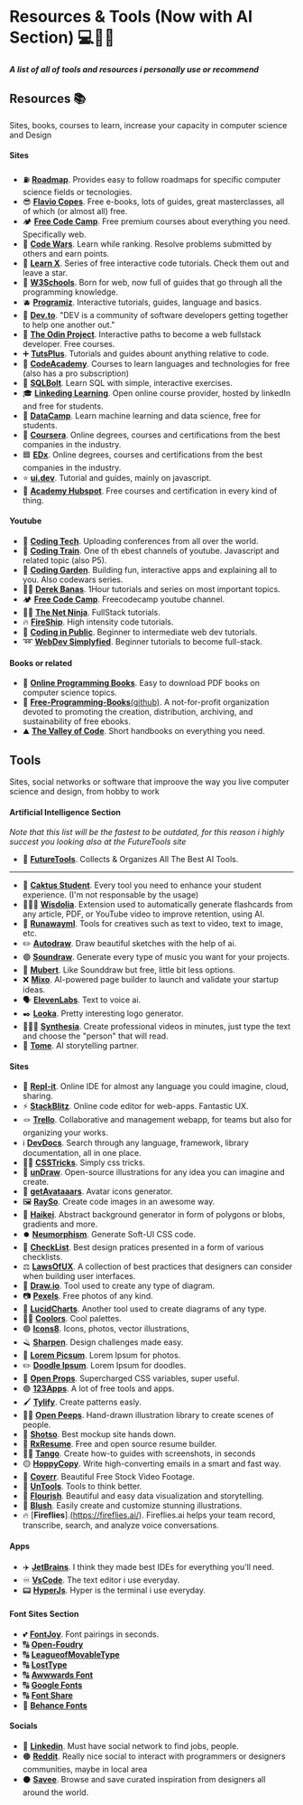 # Resources & Tools (Now with AI Section) 💻🧠🌲
##### _A list of all of tools and resources i personally use or recommend_ 

## Resources 📚 

Sites, books, courses to learn, increase your capacity in computer science and Design

#### Sites 

- ⛽ [**Roadmap**](https://roadmap.sh). Provides easy to follow roadmaps for specific computer science fields or tecnologies.
- 😎 [**Flavio Copes**](https://flaviocopes.com). Free e-books, lots of guides, great masterclasses, all of which (or almost all) free.
- 🏕️ [**Free Code Camp**](https://freecodecamp.org). Free premium courses about everything you need. Specifically web.
- 🥋 [**Code Wars**](https://www.codewars.com). Learn while ranking. Resolve problems submitted by others and earn points.
- 👾 [**Learn X**](https://github.com/ronreiter/interactive-tutorials). Series of free interactive code tutorials. Check them out and leave a star.
- 🍏 [**W3Schools**](https://www.w3schools.com). Born for web, now full of guides that go through all the programming knowledge.
- 🫐 [**Programiz**](https://www.programiz.com). Interactive tutorials, guides, language and basics.
- 🎩 [**Dev.to**](https://dev.to). "DEV is a community of software developers getting together to help one another out."
- 🦣 [**The Odin Project**](https://www.theodinproject.com). Interactive paths to become a web fullstack developer. Free courses.
- ➕ [**TutsPlus**](https://tutsplus.com). Tutorials and guides abount anything relative to code.
- 🎒 [**CodeAcademy**](https://www.codecademy.com). Courses to learn languages and technologies for free (also has a pro subscription) 
- 🔩 [**SQLBolt**](https://sqlbolt.com). Learn SQL with simple, interactive exercises.
- 🎓 [**Linkeding Learning**](https://www.linkedin.com/learning/). Open online course provider, hosted by linkedIn and free for students.
- 📅 [**DataCamp**](https://www.datacamp.com). Learn machine learning and data science, free for students.
- 🔵 [**Coursera**](https://www.coursera.org). Online degrees, courses and certifications from the best companies in the industry.
- 🟦 [**EDx**](https://www.edx.org). Online degrees, courses and certifications from the best companies in the industry. 
- ⭐ [**ui.dev**](https://ui.dev). Tutorial and guides, mainly on javascript.
- 📜 [**Academy Hubspot**](http://academy.hubspot.com). Free courses and certification in every kind of thing.

#### Youtube

- 💬 [**Coding Tech**](https://www.youtube.com/c/CodingTech). Uploading conferences from all over the world.
- 🚂 [**Coding Train**](https://www.youtube.com/channel/UCvjgXvBlbQiydffZU7m1_aw). One of th ebest channels of youtube. Javascript and related topic (also P5).
- 🌱 [**Coding Garden**](https://www.youtube.com/c/CodingGarden/videos). Building fun, interactive apps and explaining all to you. Also codewars series.
- 👨‍💻 [**Derek Banas**](https://www.youtube.com/c/derekbanas). 1Hour tutorials and series on most important topics.
- 🏕️ [**Free Code Camp**](https://www.youtube.com/c/Freecodecamp). Freecodecamp youtube channel.
- 🥷🏽 [**The Net Ninja**](https://www.youtube.com/c/TheNetNinja). FullStack tutorials.
- 🔥 [**FireShip**](https://www.youtube.com/channel/UCsBjURrPoezykLs9EqgamOA). High intensity code tutorials.
- 📢 [**Coding in Public**](https://www.youtube.com/channel/UCUSxKiac-miugK9CDsxGS9Q). Beginner to intermediate web dev tutorials.
- ➿ [**WebDev Simplyfied**](https://www.youtube.com/channel/UCFbNIlppjAuEX4znoulh0Cw). Beginner tutorials to become full-stack.

#### Books or related

- 📘 [**Online Programming Books**](https://www.onlineprogrammingbooks.com). Easy to download PDF books on computer science topics.
- 📔 [**Free-Programming-Books**(github)](https://ebookfoundation.github.io/free-programming-books/). A not-for-profit organization devoted to promoting the creation, distribution, archiving, and sustainability of free ebooks. 
- ⛰️ [**The Valley of Code**](https://thevalleyofcode.com/ebooks/). Short handbooks on everything you need.

## Tools

Sites, social networks or software that improove the way you live computer science and design, from hobby to work

#### Artificial Intelligence Section

_Note that this list will be the fastest to be outdated, for this reason i highly succest you looking also at the FutureTools site_

- 🧠 [**FutureTools**](https://www.futuretools.io/). Collects & Organizes All The Best AI Tools.
------
- 🌵 [**Caktus Student**](https://www.caktus.ai/caktus_student). Every tool you need to enhance your student experience. (I'm not responsable by the usage)
- 🧙🏽‍♂️ [**Wisdolia**](https://chrome.google.com/webstore/detail/wisdolia/). Extension used to automatically generate flashcards from any article, PDF, or YouTube video to improve retention, using AI.
- 👟 [**Runawayml**](https://chrome.google.com/webstore/detail/wisdolia/). Tools for creatives such as text to video, text to image, etc.
- ✏️ [**Autodraw**](https://www.autodraw.com/). Draw beautiful sketches with the help of ai.
- 🟣 [**Soundraw**](https://soundraw.io/). Generate every type of music you want for your projects.
- 🔵 [**Mubert**](https://mubert.com/). Like Sounddraw but free, little bit less options.
- ❌ [**Mixo**](https://app.mixo.io/). AI-powered page builder to launch and validate your startup ideas.
- 🗣️ [**ElevenLabs**](https://beta.elevenlabs.io/). Text to voice ai.
- ✒️ [**Looka**](https://looka.com). Pretty interesting logo generator.
- 🧑🏽‍🦰 [**Synthesia**](https://www.synthesia.io/). Create professional videos in minutes, just type the text and choose the "person" that will read.
- 📖 [**Tome**](https://beta.tome.app/). AI storytelling partner.


#### Sites

- 🌌 [**Repl-it**](https://replit.com/~). Online IDE for almost any language you could imagine, cloud, sharing.
- ⚡ [**StackBlitz**](https://stackblitz.com). Online code editor for web-apps. Fantastic UX.
- 🪢 [**Trello**](https://trello.com/). Collaborative and management webapp, for teams but also for organizing your works.
- ℹ️ [**DevDocs**](https://devdocs.io). Search through any language, framework, library documentation, all in one place.
- 🧙‍♂️ [**CSSTricks**](https://css-tricks.com). Simply css tricks.
- 💜 [**unDraw**](https://undraw.co). Open-source illustrations for any idea you can imagine and create.
- 🧔 [**getAvataaars**](https://getavataaars.com). Avatar icons generator.
- 🖼️ [**RaySo**](https://ray.so). Create code images in an awesome way.
- 🧽 [**Haikei**](https://app.haikei.app). Abstract background generator in form of polygons or blobs, gradients and more.
- ⏺️ [**Neumorphism**](https://neumorphism.io). Generate Soft-UI CSS code.
- 📃 [**CheckList**](https://www.checklist.design). Best design pratices presented in a form of various checklists.
- ⚖️ [**LawsOfUX**](https://lawsofux.com). A collection of best practices that designers can consider when building user interfaces.
- 📏 [**Draw.io**](https://draw.io). Tool used to create any type of diagram.
- 📷 [**Pexels**](https://www.pexels.com). Free photos of any kind.
- 📐 [**LucidCharts**](https://www.lucidchart.com/pages/). Another tool used to create diagrams of any type.
- 🏳️‍🌈 [**Coolors**](https://coolors.co/). Cool palettes.
- 🟢 [**Icons8**](https://icons8.com/). Icons, photos, vector illustrations,
- 🪒 [**Sharpen**](https://sharpen.design). Design challenges made easy.
- 📸 [**Lorem Picsum**](https://picsum.photos). Lorem Ipsum for photos.
- ✏️ [**Doodle Ipsum**](https://doodleipsum.com). Lorem Ipsum for doodles.
- 🌠 [**Open Props**](https://open-props.style/). Supercharged CSS variables, super useful.
- 🟣 [**123Apps**](http://123apps.com). A lot of free tools and apps.
- 🖌️ [**Tylify**](https://tylify.app). Create patterns easly.
- 🤙🏽 [**Open Peeps**](https://www.openpeeps.com). Hand-drawn illustration library to create scenes of people.
- 🥃 [**Shotso**](https://shots.so/). Best mockup site hands down.
- 📄 [**RxResume**](https://rxresu.me/). Free and open source resume builder.
- 💃🏽 [**Tango**](https://www.tango.us/). Create how-to guides with screenshots, in seconds
- 🟡 [**HoppyCopy**](https://www.hoppycopy.co/). Write high-converting emails in a smart and fast way.
- 📔 [**Coverr**](https://coverr.co/). Beautiful Free Stock Video Footage.
- 🤯 [**UnTools**](https://untools.co/). Tools to think better.
- 🎋 [**Flourish**](https://flourish.studio/). Beautiful and easy data visualization and storytelling.
- 🐶 [**Blush**](https://blush.design/). Easily create and customize stunning illustrations.
- 🔥 [**Fireflies**].(https://fireflies.ai/). Fireflies.ai helps your team record, transcribe, search, and analyze voice conversations.

#### Apps

- ✈️ [**JetBrains**](jetbrains.com/). I think they made best IDEs for everything you'll need.
- ♾️ [**VsCode**](https://code.visualstudio.com). The text editor i use everyday.
- 📟 [**HyperJs**](https://hyper.is). Hyper is the terminal i use everyday.

#### Font Sites Section

- 💕 [**FontJoy**](https://fontjoy.com/). Font pairings in seconds.
- 🔠 [**Open-Foudry**](https://open-foundry.com/fonts)
- 🔠 [**LeagueofMovableType**](https://www.theleagueofmoveabletype.com)
- 🔠 [**LostType**](http://www.losttype.com/browse/)
- 🔠 [**Awwwards Font**](https://www.awwwards.com/awwwards/collections/free-fonts/)
- 🔠 [**Google Fonts**](https://fonts.google.com/)
- 🔠 [**Font Share**](https://www.fontshare.com)
- 🔡 [**Behance Fonts**](https://www.behance.net/search/projects/?search=Free+font)

#### Socials

- 🔵 [**Linkedin**](https://www.linkedin.com). Must have social network to find jobs, people.
- 🟠 [**Reddit**](https://reddit.com). Really nice social to interact with programmers or designers communities, maybe in local area
- ⚫ [**Savee**](https://savee.it). Browse and save curated inspiration from designers all around the world.
